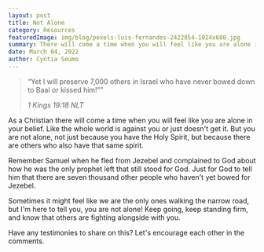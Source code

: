 ```yaml
---
layout: post
title: Not Alone
category: Resources
featuredImage: img/blog/pexels-luis-fernandes-2422854-1024x680.jpg
summary: There will come a time when you will feel like you are alone in your belief. But you're not the only one who's felt that way.
date: March 04, 2022
author: Cyntia Seumo
---
```


<blockquote>
<p>“Yet I will preserve 7,000 others in Israel who have never bowed down to Baal or kissed him!””</p>
<cite>1 Kings 19:18 NLT</cite>
</blockquote>

<p>As a Christian there will come a time when you will feel like you are alone in your belief. Like the whole world is against you or just doesn't get it. But you are not alone, not just because you have the Holy Spirit, but because there are others who also have that same spirit.</p>

<p>Remember Samuel when he fled from Jezebel and complained to God about how he was the only prophet left that still stood for God. Just for God to tell him that there are seven thousand other people who haven't yet bowed for Jezebel.</p>

<p>Sometimes it might feel like we are the only ones walking the narrow road, but I'm here to tell you, you are not alone! Keep going, keep standing firm, and know that others are fighting alongside with you.</p>

<p>Have any testimonies to share on this? Let's encourage each other in the comments.</p>
